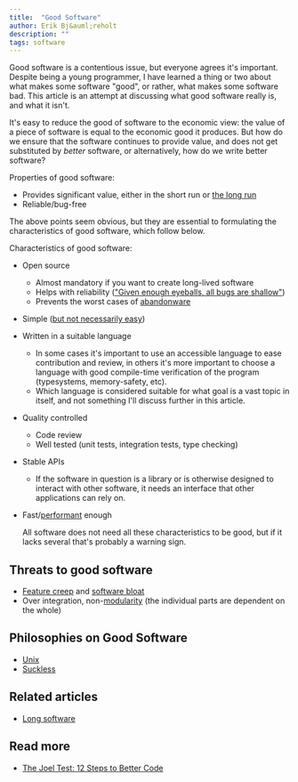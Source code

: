 ```yaml
---
title:  "Good Software"
author: Erik Bj&auml;reholt
description: ""
tags: software
---
```


<!--
Notes in evernote, note-id: 16d3f69d-e096-430e-b17f-e09447db1980
-->

Good software is a contentious issue, but everyone agrees it's important. Despite being a young programmer, I have learned a thing or two about what makes some software "good", or rather, what makes some software bad. This article is an attempt at discussing what good software really is, and what it isn't.

It's easy to reduce the good of software to the economic view: the value of a piece of software is equal to the economic good it produces. But how do we ensure that the software continues to provide value, and does not get substituted by *better* software, or alternatively, how do we write better software?


Properties of good software:

 - Provides significant value, either in the short run or [the long run](/wiki/long-software)
 - Reliable/bug-free


The above points seem obvious, but they are essential to formulating the characteristics of good software, which follow below.

Characteristics of good software:

 - Open source
   - Almost mandatory if you want to create long-lived software
   - Helps with reliability (["Given enough eyeballs, all bugs are shallow"](https://en.wikipedia.org/wiki/Linus's_Law))
   - Prevents the worst cases of [abandonware](https://en.wikipedia.org/wiki/Abandonware)
 - Simple ([but not necessarily easy](https://www.infoq.com/presentations/Simple-Made-Easy))
 - Written in a suitable language
   - In some cases it's important to use an accessible language to ease contribution and review, in others it's more important to choose a language with good compile-time verification of the program (typesystems, memory-safety, etc).
   - Which language is considered suitable for what goal is a vast topic in itself, and not something I'll discuss further in this article.
 - Quality controlled
   - Code review
   - Well tested (unit tests, integration tests, type checking)
 - Stable APIs
   - If the software in question is a library or is otherwise designed to interact with other software, it needs an interface that other applications can rely on.
 - Fast/[performant](https://stackoverflow.com/questions/2112743/what-does-performant-software-actually-mean) enough

     All software does not need all these characteristics to be good, but if it lacks several that's probably a warning sign.

## Threats to good software

 - [Feature creep](https://en.wikipedia.org/wiki/Feature_creep) and [software bloat](https://en.wikipedia.org/wiki/Software_bloat)
 - Over integration, non-[modularity](https://en.wikipedia.org/wiki/Modular_programming) (the individual parts are dependent on the whole)


## Philosophies on Good Software

 - [Unix](https://en.wikipedia.org/wiki/Unix_philosophy)
 - [Suckless](http://suckless.org/philosophy)

## Related articles

 - [Long software](/wiki/long-software)

## Read more

 - [The Joel Test: 12 Steps to Better Code](https://www.joelonsoftware.com/2000/08/09/the-joel-test-12-steps-to-better-code/)
